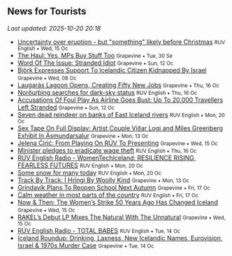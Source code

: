 ## News for Tourists

*Last updated: 2025-10-20 20:18*

- <a href="https://nyr.ruv.is/english/2025-10-15-uncertainty-over-eruption-but-something-likely-before-christmas-456207/" target="_blank">Uncertainty over eruption - but &quot;something&quot; likely before Christmas</a> <small>RUV English • Wed, 15 Oc</small>
- <a href="https://grapevine.is/mag/articles/2025/09/30/the-haul-yes-mps-buy-stuff-too/" target="_blank">The Haul: Yes, MPs Buy Stuff Too</a> <small>Grapevine • Tue, 30 Se</small>
- <a href="https://grapevine.is/mag/2025/10/12/word-of-the-issue-stranded-idiot/" target="_blank">Word Of The Issue: Stranded Idiot</a> <small>Grapevine • Sun, 12 Oc</small>
- <a href="https://grapevine.is/news/2025/10/08/bjork-expresses-support-to-icelandic-citizen-kidnapped-by-israel/" target="_blank">Björk Expresses Support To Icelandic Citizen Kidnapped By Israel</a> <small>Grapevine • Wed, 08 Oc</small>
- <a href="https://grapevine.is/news/2025/10/16/laugaras-lagoon-opens-creating-fifty-new-jobs/" target="_blank">Laugarás Lagoon Opens, Creating Fifty New Jobs</a> <small>Grapevine • Thu, 16 Oc</small>
- <a href="https://nyr.ruv.is/english/2025-10-16-nordurthing-searches-for-dark-sky-status-456241/" target="_blank">Norðurþing searches for dark-sky status</a> <small>RUV English • Thu, 16 Oc</small>
- <a href="https://grapevine.is/mag/2025/10/12/accusations-of-foul-play-as-airline-goes-bust-up-to-20000-travellers-left-stranded/" target="_blank">Accusations Of Foul Play As Airline Goes Bust: Up To 20,000 Travellers Left Stranded</a> <small>Grapevine • Sun, 12 Oc</small>
- <a href="https://nyr.ruv.is/english/2025-10-20-seven-dead-reindeer-on-banks-of-east-iceland-rivers-456625/" target="_blank">Seven dead reindeer on banks of East Iceland rivers</a> <small>RUV English • Mon, 20 Oc</small>
- <a href="https://grapevine.is/icelandic-culture/2025/10/13/sex-tape-on-full-display-artist-couple-vidar-logi-and-miles-greenberg-exhibit-in-asmundarsalur/" target="_blank">Sex Tape On Full Display: Artist Couple Viðar Logi and Miles Greenberg Exhibit In Ásmundarsalur</a> <small>Grapevine • Mon, 13 Oc</small>
- <a href="https://grapevine.is/mag/2025/10/15/jelena-ciric-from-playing-on-ruv-to-presenting/" target="_blank">Jelena Ćirić: From Playing On RÚV To Presenting</a> <small>Grapevine • Wed, 15 Oc</small>
- <a href="https://nyr.ruv.is/english/2025-10-16-minister-pledges-to-eradicate-wage-theft-456294/" target="_blank">Minister pledges to eradicate wage theft</a> <small>RUV English • Thu, 16 Oc</small>
- <a href="https://nyr.ruv.is/english/2025-10-20-ruv-english-radio-womentechiceland-resilience-rising-fearless-futures-456642/" target="_blank">RÚV English Radio - WomenTechIceland: RESILIENCE RISING, FEARLESS FUTURES</a> <small>RUV English • Mon, 20 Oc</small>
- <a href="https://nyr.ruv.is/english/2025-10-20-some-snow-for-many-today-456585/" target="_blank">Some snow for many today</a> <small>RUV English • Mon, 20 Oc</small>
- <a href="https://grapevine.is/music/2025/10/13/track-by-track-i-hringi-by-woolly-kind/" target="_blank">Track By Track: Í Hringi By Woolly Kind</a> <small>Grapevine • Mon, 13 Oc</small>
- <a href="https://grapevine.is/news/2025/10/17/plans-to-reopen-school-in-grindavik-next-autumn/" target="_blank">Grindavík Plans To Reopen School Next Autumn</a> <small>Grapevine • Fri, 17 Oc</small>
- <a href="https://nyr.ruv.is/english/2025-10-17-calm-weather-in-most-parts-of-the-country-456392/" target="_blank">Calm weather in most parts of the country</a> <small>RUV English • Fri, 17 Oc</small>
- <a href="https://grapevine.is/mag/2025/10/15/now-then-the-womens-strike-50-years-ago-has-changed-iceland/" target="_blank">Now & Then: The Women’s Strike 50 Years Ago Has Changed Iceland</a> <small>Grapevine • Wed, 15 Oc</small>
- <a href="https://grapevine.is/music/2025/10/15/rakels-debut-lp-mixes-the-natural-with-the-unnatural/" target="_blank">RAKEL’s Debut LP Mixes The Natural With The Unnatural</a> <small>Grapevine • Wed, 15 Oc</small>
- <a href="https://nyr.ruv.is/english/2025-10-14-ruv-english-radio-total-babes-456132/" target="_blank">RÚV English Radio - TOTAL BABES</a> <small>RUV English • Tue, 14 Oc</small>
- <a href="https://grapevine.is/news/2025/10/14/iceland-roundup-drinking-laxness-new-icelandic-names-eurovision-israel-1970s-murder-case/" target="_blank">Iceland Roundup: Drinking, Laxness, New Icelandic Names, Eurovision, Israel & 1970s Murder Case</a> <small>Grapevine • Tue, 14 Oc</small>
